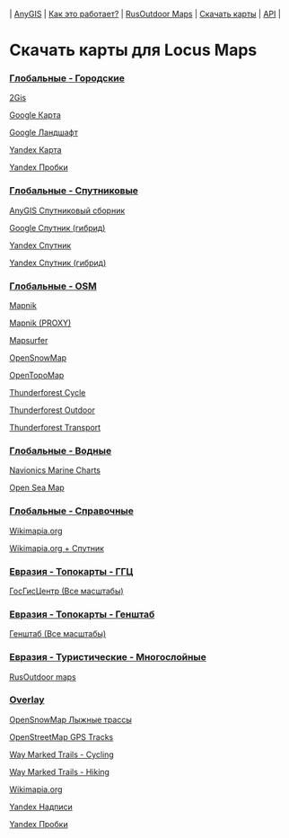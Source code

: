| [AnyGIS][01] | [Как это работает?][02] | [RusOutdoor Maps][03] | [Скачать карты][04] | [API][05] |


[01]: https://nnngrach.github.io/AnyGIS_maps/index
[02]: https://nnngrach.github.io/AnyGIS_maps/Web/Html/Description_ru
[03]: https://nnngrach.github.io/AnyGIS_maps/Web/Html/RusOutdoor_ru
[04]: https://nnngrach.github.io/AnyGIS_maps/Web/Html/DownloadPage_ru
[05]: https://nnngrach.github.io/AnyGIS_maps/Web/Html/Api_ru
# Скачать карты для Locus Maps


### [Глобальные - Городские](locus-actions://https/raw.githubusercontent.com/nnngrach/AnyGIS_maps/master/Locus_online_maps/Installers/_Global-City.xml "Скачать всю группу")
[2Gis](locus-actions://https/raw.githubusercontent.com/nnngrach/AnyGIS_maps/master/Locus_online_maps/Installers/__Global-City_2gis.xml "Скачать эту карту")

[Google Карта](locus-actions://https/raw.githubusercontent.com/nnngrach/AnyGIS_maps/master/Locus_online_maps/Installers/__Global-City_Google_map.xml "Скачать эту карту")

[Google Ландшафт](locus-actions://https/raw.githubusercontent.com/nnngrach/AnyGIS_maps/master/Locus_online_maps/Installers/__Global-City_Google_terrain.xml "Скачать эту карту")

[Yandex Карта](locus-actions://https/raw.githubusercontent.com/nnngrach/AnyGIS_maps/master/Locus_online_maps/Installers/__Global-City_Yandex_map.xml "Скачать эту карту")

[Yandex Пробки](locus-actions://https/raw.githubusercontent.com/nnngrach/AnyGIS_maps/master/Locus_online_maps/Installers/__Global-City_Yandex_traffic.xml "Скачать эту карту")



### [Глобальные - Спутниковые](locus-actions://https/raw.githubusercontent.com/nnngrach/AnyGIS_maps/master/Locus_online_maps/Installers/_Global-Satellites.xml "Скачать всю группу")
[AnyGIS Спутниковый сборник](locus-actions://https/raw.githubusercontent.com/nnngrach/AnyGIS_maps/master/Locus_online_maps/Installers/__Global-Satellites_All.xml "Скачать эту карту")

[Google Спутник (гибрид)](locus-actions://https/raw.githubusercontent.com/nnngrach/AnyGIS_maps/master/Locus_online_maps/Installers/__Global-Satellites_Google_with_labels.xml "Скачать эту карту")

[Yandex Спутник](locus-actions://https/raw.githubusercontent.com/nnngrach/AnyGIS_maps/master/Locus_online_maps/Installers/__Global-Satellites_Yandex.xml "Скачать эту карту")

[Yandex Спутник (гибрид)](locus-actions://https/raw.githubusercontent.com/nnngrach/AnyGIS_maps/master/Locus_online_maps/Installers/__Global-Satellites_Yandex_with_labels.xml "Скачать эту карту")



### [Глобальные - OSM](locus-actions://https/raw.githubusercontent.com/nnngrach/AnyGIS_maps/master/Locus_online_maps/Installers/_Global-OSM.xml "Скачать всю группу")
[Mapnik](locus-actions://https/raw.githubusercontent.com/nnngrach/AnyGIS_maps/master/Locus_online_maps/Installers/__Global-OSM_Mapnik.xml "Скачать эту карту")

[Mapnik (PROXY)](locus-actions://https/raw.githubusercontent.com/nnngrach/AnyGIS_maps/master/Locus_online_maps/Installers/__Global-OSM_Mapnik_Proxy.xml "Скачать эту карту")

[Mapsurfer](locus-actions://https/raw.githubusercontent.com/nnngrach/AnyGIS_maps/master/Locus_online_maps/Installers/__Global-OSM_Mapsurfer.xml "Скачать эту карту")

[OpenSnowMap](locus-actions://https/raw.githubusercontent.com/nnngrach/AnyGIS_maps/master/Locus_online_maps/Installers/__Global-OSM_OpenSnowMap.xml "Скачать эту карту")

[OpenTopoMap](locus-actions://https/raw.githubusercontent.com/nnngrach/AnyGIS_maps/master/Locus_online_maps/Installers/__Global-OSM_OpenTopoMap.xml "Скачать эту карту")

[Thunderforest Cycle](locus-actions://https/raw.githubusercontent.com/nnngrach/AnyGIS_maps/master/Locus_online_maps/Installers/__Global-OSM_Thunderforest_Cycle.xml "Скачать эту карту")

[Thunderforest Outdoor](locus-actions://https/raw.githubusercontent.com/nnngrach/AnyGIS_maps/master/Locus_online_maps/Installers/__Global-OSM_Thunderforest_Outdoor.xml "Скачать эту карту")

[Thunderforest Transport](locus-actions://https/raw.githubusercontent.com/nnngrach/AnyGIS_maps/master/Locus_online_maps/Installers/__Global-OSM_Thunderforest_Transport.xml "Скачать эту карту")



### [Глобальные - Водные](locus-actions://https/raw.githubusercontent.com/nnngrach/AnyGIS_maps/master/Locus_online_maps/Installers/_Global-Water.xml "Скачать всю группу")
[Navionics Marine Charts](locus-actions://https/raw.githubusercontent.com/nnngrach/AnyGIS_maps/master/Locus_online_maps/Installers/__Global-Water_Navionics_Marine_Charts.xml "Скачать эту карту")

[Open Sea Map](locus-actions://https/raw.githubusercontent.com/nnngrach/AnyGIS_maps/master/Locus_online_maps/Installers/__Global-Water_OpenSeaMap.xml "Скачать эту карту")



### [Глобальные - Справочные](locus-actions://https/raw.githubusercontent.com/nnngrach/AnyGIS_maps/master/Locus_online_maps/Installers/_Global.xml "Скачать всю группу")
[Wikimapia.org](locus-actions://https/raw.githubusercontent.com/nnngrach/AnyGIS_maps/master/Locus_online_maps/Installers/__Global_Wikimapia.xml "Скачать эту карту")

[Wikimapia.org + Спутник](locus-actions://https/raw.githubusercontent.com/nnngrach/AnyGIS_maps/master/Locus_online_maps/Installers/__Global_Wikimapia_satellite.xml "Скачать эту карту")



### [Евразия - Топокарты - ГГЦ](locus-actions://https/raw.githubusercontent.com/nnngrach/AnyGIS_maps/master/Locus_online_maps/Installers/_Eurasia-Topo.xml "Скачать всю группу")
[ГосГисЦентр (Все масштабы)](locus-actions://https/raw.githubusercontent.com/nnngrach/AnyGIS_maps/master/Locus_online_maps/Installers/__Eurasia-Topo_GGC_All.xml "Скачать эту карту")



### [Евразия - Топокарты - Генштаб](locus-actions://https/raw.githubusercontent.com/nnngrach/AnyGIS_maps/master/Locus_online_maps/Installers/_Eurasia-Topo.xml "Скачать всю группу")
[Генштаб (Все масштабы)](locus-actions://https/raw.githubusercontent.com/nnngrach/AnyGIS_maps/master/Locus_online_maps/Installers/__Eurasia-Topo_Genshtab_All.xml "Скачать эту карту")



### [Евразия - Туристические - Многослойные](locus-actions://https/raw.githubusercontent.com/nnngrach/AnyGIS_maps/master/Locus_online_maps/Installers/_Eurasia-Hiking-Multylayer.xml "Скачать всю группу")
[RusOutdoor maps](locus-actions://https/raw.githubusercontent.com/nnngrach/AnyGIS_maps/master/Locus_online_maps/Installers/__Eurasia-Hiking-Multylayer_RusOutdoorMaps.xml "Скачать эту карту")



### [Overlay](locus-actions://https/raw.githubusercontent.com/nnngrach/AnyGIS_maps/master/Locus_online_maps/Installers/_Overlay.xml "Скачать всю группу")
[OpenSnowMap Лыжные трассы](locus-actions://https/raw.githubusercontent.com/nnngrach/AnyGIS_maps/master/Locus_online_maps/Installers/__Overlay_OpenSnowMap_pistes.xml "Скачать эту карту")

[OpenStreetMap GPS Tracks](locus-actions://https/raw.githubusercontent.com/nnngrach/AnyGIS_maps/master/Locus_online_maps/Installers/__Overlay_OpenSreetMaps_Tracks.xml "Скачать эту карту")

[Way Marked Trails - Cycling](locus-actions://https/raw.githubusercontent.com/nnngrach/AnyGIS_maps/master/Locus_online_maps/Installers/__Overlay_WayMarkedTrails_Cycling.xml "Скачать эту карту")

[Way Marked Trails - Hiking](locus-actions://https/raw.githubusercontent.com/nnngrach/AnyGIS_maps/master/Locus_online_maps/Installers/__Overlay_WayMarkedTrails_Hiking.xml "Скачать эту карту")

[Wikimapia.org](locus-actions://https/raw.githubusercontent.com/nnngrach/AnyGIS_maps/master/Locus_online_maps/Installers/__Overlay_Wikimapia.xml "Скачать эту карту")

[Yandex Надписи](locus-actions://https/raw.githubusercontent.com/nnngrach/AnyGIS_maps/master/Locus_online_maps/Installers/__Overlay_Yandex_labels.xml "Скачать эту карту")

[Yandex Пробки](locus-actions://https/raw.githubusercontent.com/nnngrach/AnyGIS_maps/master/Locus_online_maps/Installers/__Overlay_Yandex_traffic.xml "Скачать эту карту")

